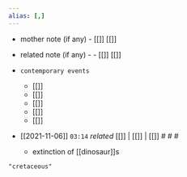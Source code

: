 ```yaml
---
alias: [,]
---
```

- mother note (if any)
		- [[]] [[]]
- related note (if any) -
		- [[]] [[]]
- `contemporary events`
	- [[]]
	- [[]]
	- [[]]
	- [[]]
	- [[]]

- [[2021-11-06]]  `03:14` _related_ [[]] | [[]] | [[]] # # #
	- extinction of [[dinosaur]]s

```query
"cretaceous"
```